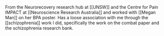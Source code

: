 From the Neurorecovery research hub at [[UNSW]] and the Centre for Pain IMPACT at [[Neuroscience Research Australia]] and worked with [[Megan Man]] on her BPA poster. Has a loose association with me through the [[schizophrenia]] work I did, specifically the work on the combat paper and the schizophrenia research bank.